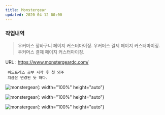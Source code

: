```yaml
---
title: Monstergear
updated: 2020-04-12 00:00
---
```


### 작업내역
   
> 우커머스 장바구니 페이지 커스터마이징.
> 우커머스 결제 페이지 커스터마이징.
> 우커머스 결제 페이지 커스터마이징.
   
URL : https://www.monstergeardc.com/
   
	 워드프레스 공부 시작 후 첫 외주
	 지금은 변경된 듯 하다.
   
![monstergear](https://github.com/project0210/project0210.github.io/blob/master/_posts/monstergear/001.png?raw=true){: width="100%" height="auto"}
   
![monstergear](https://github.com/project0210/project0210.github.io/blob/master/_posts/monstergear/002.png?raw=true){: width="100%" height="auto"}
   
![monstergear](https://github.com/project0210/project0210.github.io/blob/master/_posts/monstergear/003.png?raw=true){: width="100%" height="auto"}